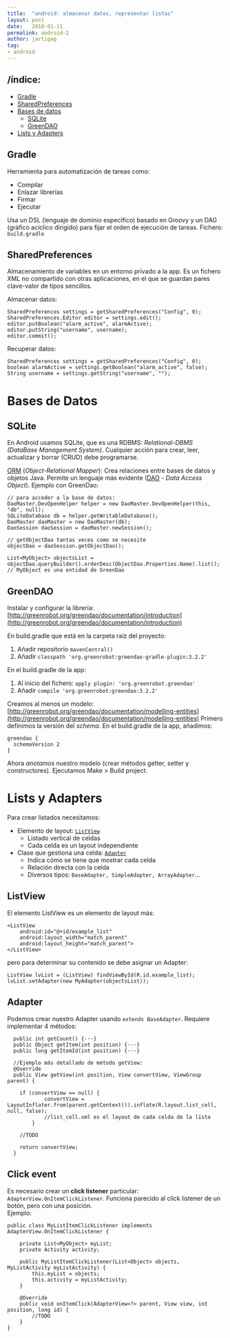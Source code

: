 ```yaml
---
title:  "android: almacenar datos, representar listas"
layout: post
date:   2018-01-11
permalink: android-2
author: jartigag
tag:
- android
---
```


## /índice:

- [Gradle](#gradle)
- [SharedPreferences](#sharedpreferences)
- [Bases de datos](#bases-de-datos)
  - [SQLite](#sqlite)
  - [GreenDAO](#greendao)
- [Lists y Adapters](#lists-y-adapters)

## Gradle

Herramienta para automatización de tareas como:
* Compilar
* Enlazar librerías
* Firmar
* Ejecutar

Usa un DSL (lenguaje de dominio específico) basado en Groovy y un DAG (gráfico acíclico dirigido) para fijar el orden de ejecución de tareas.
Fichero: `build.gradle`

## SharedPreferences

Almacenamiento de variables en un entorno privado a la app. Es un fichero XML no compartido con otras aplicaciones, en el que se guardan pares
clave-valor de tipos sencillos.

Almacenar datos:
```
SharedPreferences settings = getSharedPreferences("Config", 0);
SharedPreferences.Editor editor = settings.edit();
editor.putBoolean("alarm_active", alarmActive);
editor.putString("username", username);
editor.commit();
```

Recuperar datos:
```
SharedPreferences settings = getSharedPreferences("Config", 0);
boolean alarmActive = settings.getBoolean("alarm_active", false);
String username = settings.getString("username", "");
```

# Bases de Datos

## SQLite

En Android usamos SQLite, que es una RDBMS: *Relational-DBMS (DataBase Management System)*. Cualquier acción para crear, leer, actualizar y borrar
(CRUD) debe programarse.

[ORM](https://es.wikipedia.org/wiki/Mapeo_objeto-relacional) (*Object-Relational Mapper*): Crea relaciones entre bases de datos y objetos Java.
Permite un lenguaje más evidente ([DAO](https://es.wikipedia.org/wiki/Objeto_de_acceso_a_datos) - *Data Access Object*).  Ejemplo con GreenDao:
```
// para acceder a la base de datos:
DaoMaster.DevOpenHelper helper = new DaoMaster.DevOpenHelper(this, "db", null);
SQLiteDatabase db = helper.getWritableDatabase();
DaoMaster daoMaster = new DaoMaster(db);
DaoSession daoSession = daoMaster.newSession();

// getObjectDao tantas veces como se necesite
objectDao = daoSession.getObjectDao();

List<MyObject> objectsList = objectDao.queryBuilder().orderDesc(ObjectDao.Properties.Name).list();
// MyObject es una entidad de GreenDao
```

## GreenDAO

Instalar y configurar la librería:
[http://greenrobot.org/greendao/documentation/introduction](http://greenrobot.org/greendao/documentation/introduction)

En build.gradle que está en la carpeta raíz del proyecto:
1. Añadir repositorio `mavenCentral()`
2. Añadir `classpath 'org.greenrobot:greendao-gradle-plugin:3.2.2'`

En el build.gradle de la app:
1. Al inicio del fichero: `apply plugin: 'org.greenrobot.greendao'`
2. Añadir `compile 'org.greenrobot:greendao:3.2.2'`

Creamos al menos un modelo:
[http://greenrobot.org/greendao/documentation/modelling-entities](http://greenrobot.org/greendao/documentation/modelling-entities)  Primero definimos
la versión del *schema*. En el build.gradle de la app, añadimos:
```
greendao {
  schemaVersion 2
}
```
Ahora *anotamos* nuestro modelo (crear métodos getter, setter y constructores).  Ejecutamos Make > Build project.

# Lists y Adapters

Para crear listados necesitamos:
* Elemento de layout: [`ListView`](#listview)
  * Listado vertical de celdas
  * Cada celda es un layout independiente
* Clase que gestiona una celda: [`Adapter`](#adapter)
  * Indica cómo se tiene que mostrar cada celda
  * Relación directa con la celda
  * Diversos tipos: `BaseAdapter, SimpleAdapter, ArrayAdapter`...

## ListView

El elemento ListView es un elemento de layout más:
```
<ListView
    android:id="@+id/example_list"
    android:layout_width="match_parent"
    android:layout_height="match_parent">
</ListView>
```
pero para determinar su contenido se debe asignar un Adapter:
```
ListView lvList = (ListView) findViewById(R.id.example_list);
lvList.setAdapter(new MyAdapter(objectsList));
```

## Adapter

Podemos crear nuestro Adapter usando `extends BaseAdapter`. Requiere implementar 4 métodos:
```
  public int getCount() {···}
  public Object getItem(int position) {···}
  public long getItemId(int position) {···}

  //Ejemplo más detallado de método getView:
  @Override
  public View getView(int position, View convertView, ViewGroup parent) {

    if (convertView == null) {
            convertView = LayoutInflater.from(parent.getContext()).inflate(R.layout.list_cell, null, false);
            //list_cell.xml es el layout de cada celda de la lista
        }

    //TODO

    return convertView;
  }
```

## Click event

Es necesario crear un **click listener** particular: ``AdapterView.OnItemClickListener``. Funciona parecido al click listener de un botón, pero con
una posición.  
Ejemplo:
```
public class MyListItemClickListener implements AdapterView.OnItemClickListener {

    private List<MyObject> myList;
    private Activity activity;

    public MyListItemClickListener(List<Object> objects, MyListActivity myListActivity) {
        this.myList = objects;
        this.activity = myListActivity;
    }

    @Override
    public void onItemClick(AdapterView<?> parent, View view, int position, long id) {
        //TODO
    }
}
```
